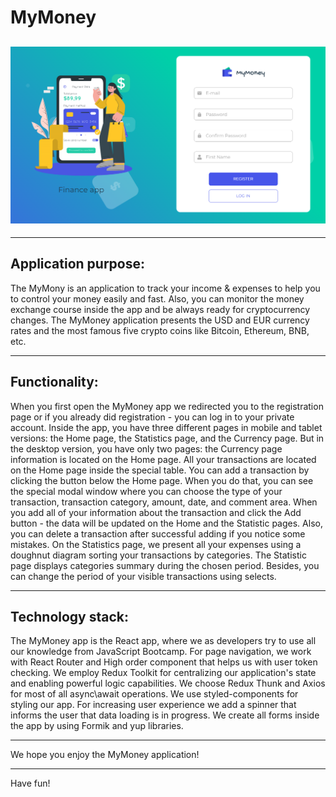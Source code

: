 # MyMoney

## ![MyMoney](public/wallet.png)

---

## Application purpose:

The MyMony is an application to track your income & expenses to help you to
control your money easily and fast. Also, you can monitor the money exchange
course inside the app and be always ready for cryptocurrency changes. The
MyMoney application presents the USD and EUR currency rates and the most famous
five crypto coins like Bitcoin, Ethereum, BNB, etc.

---

## Functionality:

When you first open the MyMoney app we redirected you to the registration page
or if you already did registration - you can log in to your private account.
Inside the app, you have three different pages in mobile and tablet versions:
the Home page, the Statistics page, and the Currency page. But in the desktop
version, you have only two pages: the Currency page information is located on
the Home page. All your transactions are located on the Home page inside the
special table. You can add a transaction by clicking the button below the Home
page. When you do that, you can see the special modal window where you can
choose the type of your transaction, transaction category, amount, date, and
comment area. When you add all of your information about the transaction and
click the Add button - the data will be updated on the Home and the Statistic
pages. Also, you can delete a transaction after successful adding if you notice
some mistakes. On the Statistics page, we present all your expenses using a
doughnut diagram sorting your transactions by categories. The Statistic page
displays categories summary during the chosen period. Besides, you can change
the period of your visible transactions using selects.

---

## Technology stack:

The MyMoney app is the React app, where we as developers try to use all our
knowledge from JavaScript Bootcamp. For page navigation, we work with React
Router and High order component that helps us with user token checking. We
employ Redux Toolkit for centralizing our application's state and enabling
powerful logic capabilities. We choose Redux Thunk and Axios for most of all
async\await operations. We use styled-components for styling our app. For
increasing user experience we add a spinner that informs the user that data
loading is in progress. We create all forms inside the app by using Formik and
yup libraries.

---

We hope you enjoy the MyMoney application!

---

Have fun!
